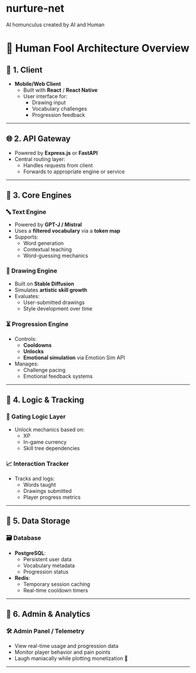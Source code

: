 # nurture-net
 AI homunculus created by AI and Human

# 🧠 Human Fool Architecture Overview

## 📱 1. Client
- **Mobile/Web Client**
  - Built with **React** / **React Native**
  - User interface for:
    - Drawing input
    - Vocabulary challenges
    - Progression feedback

---

## 🌐 2. API Gateway
- Powered by **Express.js** or **FastAPI**
- Central routing layer:
  - Handles requests from client
  - Forwards to appropriate engine or service

---

## 🔧 3. Core Engines

### 🔤 Text Engine
- Powered by **GPT-J / Mistral**
- Uses a **filtered vocabulary** via a **token map**
- Supports:
  - Word generation
  - Contextual teaching
  - Word-guessing mechanics

### 🎨 Drawing Engine
- Built on **Stable Diffusion**
- Simulates **artistic skill growth**
- Evaluates:
  - User-submitted drawings
  - Style development over time

### ⏳ Progression Engine
- Controls:
  - **Cooldowns**
  - **Unlocks**
  - **Emotional simulation** via Emotion Sim API
- Manages:
  - Challenge pacing
  - Emotional feedback systems

---

## 🧩 4. Logic & Tracking

### 🧠 Gating Logic Layer
- Unlock mechanics based on:
  - XP
  - In-game currency
  - Skill tree dependencies

### 📈 Interaction Tracker
- Tracks and logs:
  - Words taught
  - Drawings submitted
  - Player progress metrics

---

## 💾 5. Data Storage

### 🗃️ Database
- **PostgreSQL**:
  - Persistent user data
  - Vocabulary metadata
  - Progression status
- **Redis**:
  - Temporary session caching
  - Real-time cooldown timers

---

## 🧙 6. Admin & Analytics

### 🛠️ Admin Panel / Telemetry
- View real-time usage and progression data
- Monitor player behavior and pain points
- Laugh maniacally while plotting monetization 💸

---

